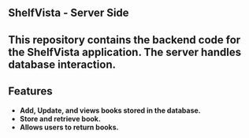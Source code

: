 **ShelfVista \- Server Side**  
---

**This repository contains the backend code for the ShelfVista application. The server handles database interaction.**  
---

**Features**  
---

* **Add, Update, and views books stored in the database.**  
* **Store and retrieve book.**   
* **Allows users to return books.**